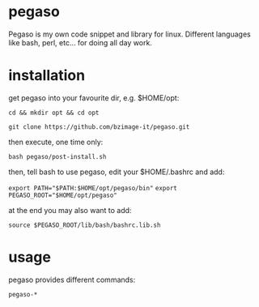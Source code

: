 # pegaso

Pegaso is my own code snippet and library for linux.
Different languages like bash, perl, etc... for doing all day work.

# installation

get pegaso into your favourite dir, e.g. $HOME/opt:

`cd && mkdir opt && cd opt`

`git clone https://github.com/bzimage-it/pegaso.git`

then execute, one time only:

`bash pegaso/post-install.sh`

then, tell bash to use pegaso, edit your $HOME/.bashrc and add:

`export PATH="$PATH:$HOME/opt/pegaso/bin"`
`export PEGASO_ROOT="$HOME/opt/pegaso"`

at the end you may also want to add:

`source $PEGASO_ROOT/lib/bash/bashrc.lib.sh`

# usage

pegaso provides different commands:

`pegaso-*`








